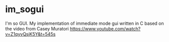 # im_sogui
I'm so GUI. My implementation of immediate mode gui written in C based on the video from Casey Muratori https://www.youtube.com/watch?v=Z1qyvQsjK5Y&t=545s
